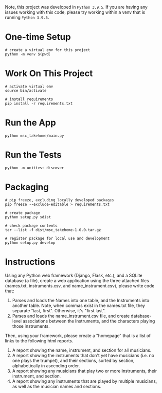 Note, this project was developed in `Python 3.9.5`. If you are having any issues working with this code, please try working within a venv that is running `Python 3.9.5`.

# One-time Setup
```
# create a virtual env for this project
python -m venv $(pwd)
```

# Work On This Project
```
# activate virtual env
source bin/activate

# install requirements
pip install -r requirements.txt
```

# Run the App
```
python msc_takehome/main.py
```

# Run the Tests
```
python -m unittest discover
```

# Packaging
```
# pip freeze, excluding locally developed packages
pip freeze --exclude-editable > requirements.txt

# create package
python setup.py sdist

# check package contents
tar --list -f dist/msc_takehome-1.0.0.tar.gz

# register package for local use and development
python setup.py develop
```

# Instructions
Using any Python web framework (Django, Flask, etc.), and a SQLite database (a file), create a web
application using the three attached files (names.txt, instruments.csv, and name_instrument.csv),
please write code that:

1. Parses and loads the Names into one table, and the Instruments into another table. Note, when commas exist in the
names.txt file, they separate "last, first".  Otherwise, it's "first last".
2. Parses and loads the name_instrument.csv file, and create database-level associations between the Instruments,
and the characters playing those instruments.

Then, using your framework, please create a "homepage" that is a list of links to the following
html reports.

1. A report showing the name, instrument, and section for all musicians.
2. A report showing the instruments that don't yet have musicians (i.e. no one plays the trumpet), and their sections, sorted by section, alphabetically in ascending order.
3. A report showing any musicians that play two or more instruments, their instrument, and section.
4. A report showing any instruments that are played by multiple musicians, as well as the musician names and sections.

